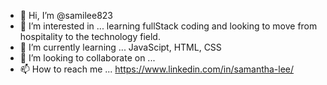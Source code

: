 - 👋 Hi, I’m @samilee823
- 👀 I’m interested in ... learning fullStack coding and looking to move from hospitality to the technology field. 
- 🌱 I’m currently learning ... JavaScipt, HTML, CSS
- 💞️ I’m looking to collaborate on ...
- 📫 How to reach me ... https://www.linkedin.com/in/samantha-lee/

<!---
samilee823/samilee823 is a ✨ special ✨ repository because its `README.md` (this file) appears on your GitHub profile.
You can click the Preview link to take a look at your changes.
--->
